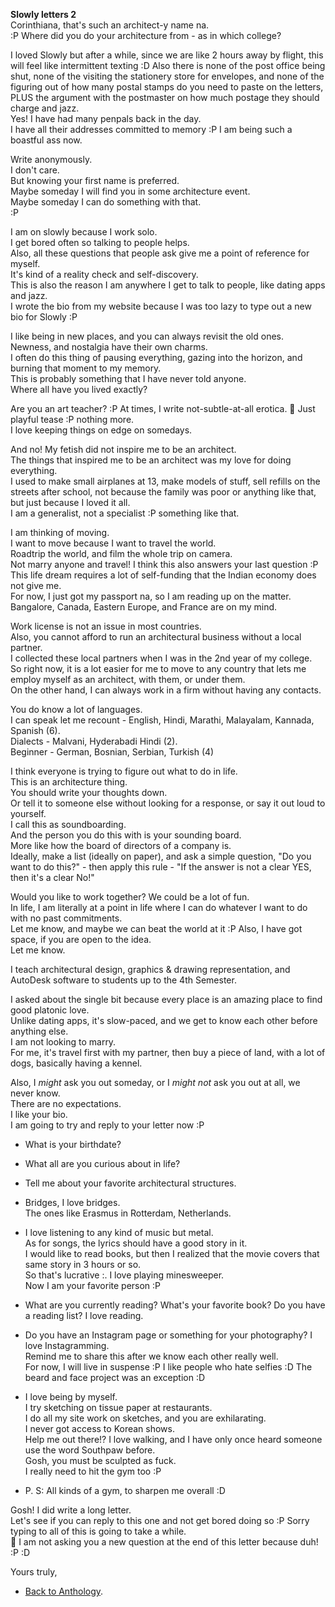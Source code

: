 **Slowly letters 2**  
Corinthiana, that's such an architect-y name na.  
:P Where did you do your architecture from - as in which college?

I loved Slowly but after a while, since we are like 2 hours away by flight, this will feel like intermittent texting :D Also there is none of the post office being shut, none of the visiting the stationery store for envelopes, and none of the figuring out of how many postal stamps do you need to paste on the letters,  
PLUS the argument with the postmaster on how much postage they should charge and jazz.  
Yes! I have had many penpals back in the day.  
I have all their addresses committed to memory :P I am being such a boastful ass now.  

Write anonymously.  
I don't care.  
But knowing your first name is preferred.  
Maybe someday I will find you in some architecture event.  
Maybe someday I can do something with that.  
:P

I am on slowly because I work solo.  
I get bored often so talking to people helps.  
Also, all these questions that people ask give me a point of reference for myself.  
It's kind of a reality check and self-discovery.  
This is also the reason I am anywhere I get to talk to people, like dating apps and jazz.  
I wrote the bio from my website because I was too lazy to type out a new bio for Slowly :P

I like being in new places, and you can always revisit the old ones.  
Newness, and nostalgia have their own charms.  
I often do this thing of pausing everything, gazing into the horizon, and burning that moment to my memory.  
This is probably something that I have never told anyone.  
Where all have you lived exactly?

Are you an art teacher? :P 
At times, I write not-subtle-at-all erotica.  🙈 
Just playful tease :P nothing more.  
I love keeping things on edge on somedays.  

And no! My fetish did not inspire me to be an architect.  
The things that inspired me to be an architect was my love for doing everything.  
I used to make small airplanes at 13, make models of stuff, sell refills on the streets after school, not because the family was poor or anything like that, but just because I loved it all.  
I am a generalist, not a specialist :P something like that.  

I am thinking of moving.  
I want to move because I want to travel the world.  
Roadtrip the world, and film the whole trip on camera.  
Not marry anyone and travel! I think this also answers your last question :P This life dream requires a lot of self-funding that the Indian economy does not give me.  
For now, I just got my passport na, so I am reading up on the matter.  
Bangalore, Canada, Eastern Europe, and France are on my mind.  

Work license is not an issue in most countries.  
Also, you cannot afford to run an architectural business without a local partner.  
I collected these local partners when I was in the 2nd year of my college.  
So right now, it is a lot easier for me to move to any country that lets me employ myself as an architect, with them, or under them.  
On the other hand, I can always work in a firm without having any contacts.  

You do know a lot of languages.  
I can speak let me recount - English, Hindi, Marathi, Malayalam, Kannada, Spanish (6).  
Dialects - Malvani, Hyderabadi Hindi (2).  
Beginner - German, Bosnian, Serbian, Turkish (4)

I think everyone is trying to figure out what to do in life.  
This is an architecture thing.  
You should write your thoughts down.  
Or tell it to someone else without looking for a response, or say it out loud to yourself.  
I call this as soundboarding.  
And the person you do this with is your sounding board.  
More like how the board of directors of a company is.  
Ideally, make a list (ideally on paper), and ask a simple question, "Do you want to do this?" - then apply this rule - "If the answer is not a clear YES, then it's a clear No!"

Would you like to work together? We could be a lot of fun.  
In life, I am literally at a point in life where I can do whatever I want to do with no past commitments.  
Let me know, and maybe we can beat the world at it :P Also, I have got space, if you are open to the idea.  
Let me know.  

I teach architectural design, graphics & drawing representation, and AutoDesk software to students up to the 4th Semester.  

I asked about the single bit because every place is an amazing place to find good platonic love.  
Unlike dating apps, it's slow-paced, and we get to know each other before anything else.  
I am not looking to marry.  
For me, it's travel first with my partner, then buy a piece of land, with a lot of dogs, basically having a kennel.  

Also, I _might_ ask you out someday, or I _might not_ ask you out at all, we never know.  
There are no expectations.  
I like your bio.  
I am going to try and reply to your letter now :P

- What is your birthdate?

- What all are you curious about in life?

- Tell me about your favorite architectural structures.  
- Bridges, I love bridges.  
The ones like Erasmus in 
Rotterdam, Netherlands.  

- I love listening to any kind of music but metal.  
As for songs, the lyrics should have a good story in it.  
I would like to read books, but then I realized that the movie covers that same story in 3 hours or so.  
So that's lucrative :.  I love playing minesweeper.  
Now I am your favorite person :P

- What are you currently reading? What's your favorite book? Do you have a reading list? I love reading.  

- Do you have an Instagram page or something for your photography? I love Instagramming.  
Remind me to share this after we know each other really well.  
For now, I will live in suspense :P I like people who hate selfies :D The beard and face project was an exception :D

- I love being by myself.  
I try sketching on tissue paper at restaurants.  
I do all my site work on sketches, and you are exhilarating.  
I never got access to Korean shows.  
Help me out there!? I love walking, and I have only once heard someone use the word Southpaw before.  
Gosh, you must be sculpted as fuck.  
I really need to hit the gym too :P 

- P.  S: All kinds of a gym, to sharpen me overall :D

Gosh! I did write a long letter.  
Let's see if you can reply to this one and not get bored doing so :P Sorry typing to all of this is going to take a while.  
🙈 I am not asking you a new question at the end of this letter because duh! :P :D

Yours truly,  

- <a href="https://kushalsamant.github.io/anthology.html">Back to Anthology</a>.  